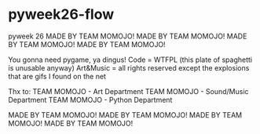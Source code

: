 # pyweek26-flow
pyweek 26
MADE BY TEAM MOMOJO!
MADE BY TEAM MOMOJO!
MADE BY TEAM MOMOJO!
MADE BY TEAM MOMOJO!

You gonna need pygame, ya dingus!
Code = WTFPL (this plate of spaghetti is unusable anyway)
Art&Music = all rights reserved except the explosions that are gifs I found on the net

Thx to:
  TEAM MOMOJO - Art Department
  TEAM MOMOJO - Sound/Music Department
  TEAM MOMOJO - Python Department

MADE BY TEAM MOMOJO!
MADE BY TEAM MOMOJO!
MADE BY TEAM MOMOJO!
MADE BY TEAM MOMOJO!
